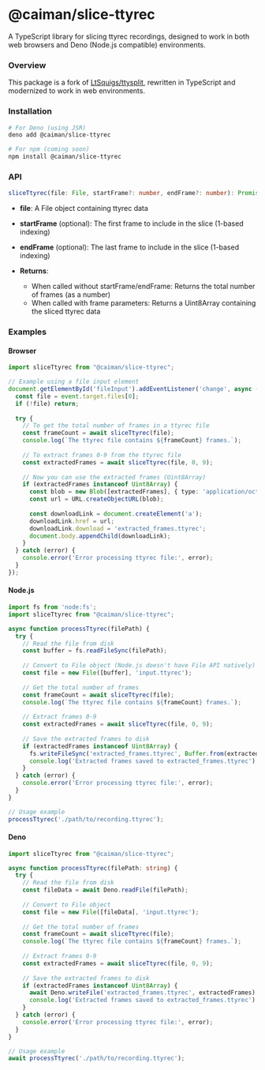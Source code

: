 # @caiman/slice-ttyrec

A TypeScript library for slicing ttyrec recordings, designed to work in both web browsers and Deno (Node.js compatible) environments.

### Overview
This package is a fork of [LtSquigs/ttysplit](https://github.com/LtSquigs/ttysplit), rewritten in TypeScript and modernized to work in web environments.


### Installation

```bash
# For Deno (using JSR)
deno add @caiman/slice-ttyrec

# For npm (coming soon)
npm install @caiman/slice-ttyrec
```

### API

```ts
sliceTtyrec(file: File, startFrame?: number, endFrame?: number): Promise<Uint8Array | number>
```

- **file**: A File object containing ttyrec data
- **startFrame** (optional): The first frame to include in the slice (1-based indexing)
- **endFrame** (optional): The last frame to include in the slice (1-based indexing)

- **Returns**:
  - When called without startFrame/endFrame: Returns the total number of frames (as a number)
  - When called with frame parameters: Returns a Uint8Array containing the sliced ttyrec data

### Examples

#### Browser
```ts
import sliceTtyrec from "@caiman/slice-ttyrec";

// Example using a file input element
document.getElementById('fileInput').addEventListener('change', async (event) => {
  const file = event.target.files[0];
  if (!file) return;
  
  try {
    // To get the total number of frames in a ttyrec file
    const frameCount = await sliceTtyrec(file);
    console.log(`The ttyrec file contains ${frameCount} frames.`);
    
    // To extract frames 0-9 from the ttyrec file
    const extractedFrames = await sliceTtyrec(file, 0, 9);
    
    // Now you can use the extracted frames (Uint8Array)
    if (extractedFrames instanceof Uint8Array) {
      const blob = new Blob([extractedFrames], { type: 'application/octet-stream' });
      const url = URL.createObjectURL(blob);
      
      const downloadLink = document.createElement('a');
      downloadLink.href = url;
      downloadLink.download = 'extracted_frames.ttyrec';
      document.body.appendChild(downloadLink);
    }
  } catch (error) {
    console.error('Error processing ttyrec file:', error);
  }
});
```

#### Node.js
```ts
import fs from 'node:fs';
import sliceTtyrec from "@caiman/slice-ttyrec";

async function processTtyrec(filePath) {
  try {
    // Read the file from disk
    const buffer = fs.readFileSync(filePath);
    
    // Convert to File object (Node.js doesn't have File API natively)
    const file = new File([buffer], 'input.ttyrec');
    
    // Get the total number of frames
    const frameCount = await sliceTtyrec(file);
    console.log(`The ttyrec file contains ${frameCount} frames.`);
    
    // Extract frames 0-9
    const extractedFrames = await sliceTtyrec(file, 0, 9);
    
    // Save the extracted frames to disk
    if (extractedFrames instanceof Uint8Array) {
      fs.writeFileSync('extracted_frames.ttyrec', Buffer.from(extractedFrames));
      console.log('Extracted frames saved to extracted_frames.ttyrec');
    }
  } catch (error) {
    console.error('Error processing ttyrec file:', error);
  }
}

// Usage example
processTtyrec('./path/to/recording.ttyrec');
```

#### Deno
```ts
import sliceTtyrec from "@caiman/slice-ttyrec";

async function processTtyrec(filePath: string) {
  try {
    // Read the file from disk
    const fileData = await Deno.readFile(filePath);
    
    // Convert to File object
    const file = new File([fileData], 'input.ttyrec');
    
    // Get the total number of frames
    const frameCount = await sliceTtyrec(file);
    console.log(`The ttyrec file contains ${frameCount} frames.`);
    
    // Extract frames 0-9
    const extractedFrames = await sliceTtyrec(file, 0, 9);
    
    // Save the extracted frames to disk
    if (extractedFrames instanceof Uint8Array) {
      await Deno.writeFile('extracted_frames.ttyrec', extractedFrames);
      console.log('Extracted frames saved to extracted_frames.ttyrec');
    }
  } catch (error) {
    console.error('Error processing ttyrec file:', error);
  }
}

// Usage example
await processTtyrec('./path/to/recording.ttyrec');
```
